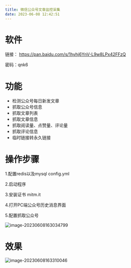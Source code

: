```yaml
---
title: 微信公众号文章监控采集
date: 2023-06-08 12:42:51
---
```


# 软件

链接： https://pan.baidu.com/s/1hyhj6YnV-L9w8LPx42FFzQ 

密码：qnk6

# 功能

-  检测公众号每日新发文章
-  抓取公众号信息
-  抓取文章列表
-  抓取文章信息
-  抓取阅读量、点赞量、评论量
-  抓取评论信息
-  临时链接转永久链接

# 操作步骤

1.配置redis以及mysql config.yml

2.启动程序

3.安装证书 mitm.it

4.打开PC端公众号历史消息界面

5.配置抓取公众号

![image-20230608163034799](http://cxy-csx.top/image-20230608163034799.png)



# 效果

![image-20230608163310046](http://cxy-csx.top/image-20230608163310046.png)

